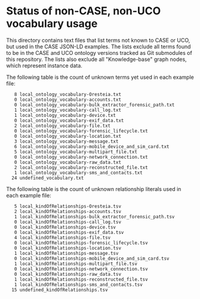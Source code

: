 # Status of non-CASE, non-UCO vocabulary usage

This directory contains text files that list terms not known to CASE or UCO, but used in the CASE JSON-LD examples.  The lists exclude all terms found to be in the CASE and UCO ontology versions tracked as Git submodules of this repository.  The lists also exclude all "Knowledge-base" graph nodes, which represent instance data.

The following table is the count of unknown terms yet used in each example file:

```
   8 local_ontology_vocabulary-Oresteia.txt
   0 local_ontology_vocabulary-accounts.txt
   0 local_ontology_vocabulary-bulk_extractor_forensic_path.txt
   1 local_ontology_vocabulary-call_log.txt
   1 local_ontology_vocabulary-device.txt
   0 local_ontology_vocabulary-exif_data.txt
   2 local_ontology_vocabulary-file.txt
   0 local_ontology_vocabulary-forensic_lifecycle.txt
   0 local_ontology_vocabulary-location.txt
   3 local_ontology_vocabulary-message.txt
   6 local_ontology_vocabulary-mobile_device_and_sim_card.txt
   5 local_ontology_vocabulary-multipart_file.txt
   0 local_ontology_vocabulary-network_connection.txt
   0 local_ontology_vocabulary-raw_data.txt
   2 local_ontology_vocabulary-reconstructed_file.txt
   1 local_ontology_vocabulary-sms_and_contacts.txt
  24 undefined_vocabulary.txt
```

The following table is the count of unknown relationship literals used in each example file:

```
   5 local_kindOfRelationships-Oresteia.tsv
   2 local_kindOfRelationships-accounts.tsv
   1 local_kindOfRelationships-bulk_extractor_forensic_path.tsv
   0 local_kindOfRelationships-call_log.tsv
   0 local_kindOfRelationships-device.tsv
   0 local_kindOfRelationships-exif_data.tsv
   4 local_kindOfRelationships-file.tsv
   0 local_kindOfRelationships-forensic_lifecycle.tsv
   0 local_kindOfRelationships-location.tsv
   1 local_kindOfRelationships-message.tsv
   0 local_kindOfRelationships-mobile_device_and_sim_card.tsv
   1 local_kindOfRelationships-multipart_file.tsv
   0 local_kindOfRelationships-network_connection.tsv
   0 local_kindOfRelationships-raw_data.tsv
   1 local_kindOfRelationships-reconstructed_file.tsv
   1 local_kindOfRelationships-sms_and_contacts.tsv
  15 undefined_kindOfRelationships.tsv
```
